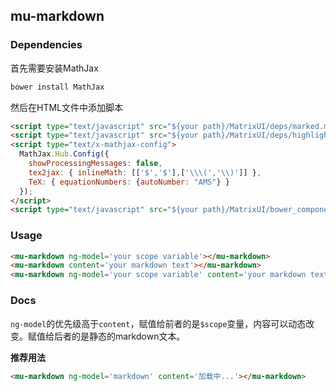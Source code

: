 ## mu-markdown

### Dependencies

首先需要安装MathJax

```bash
bower install MathJax
```

然后在HTML文件中添加脚本

```html
<script type="text/javascript" src="${your path}/MatrixUI/deps/marked.min.js"></script>
<script type="text/javascript" src="${your path}/MatrixUI/deps/highlight.pack.min.js"></script>
<script type="text/x-mathjax-config">
  MathJax.Hub.Config({
    showProcessingMessages: false,
    tex2jax: { inlineMath: [['$','$'],['\\\(','\\)']] },
    TeX: { equationNumbers: {autoNumber: "AMS"} }
  });
</script>
<script type="text/javascript" src="${your path}/MatrixUI/bower_components/MathJax/MathJax.js"></script>
```

### Usage

```html
<mu-markdown ng-model='your scope variable'></mu-markdown>
<mu-markdown content='your markdown text'></mu-markdown>
<mu-markdown ng-model='your scope variable' content='your markdown text'></mu-markdown>
```

### Docs

`ng-model`的优先级高于`content`，赋值给前者的是`$scope`变量，内容可以动态改变。赋值给后者的是静态的markdown文本。

**推荐用法**

```html
<mu-markdown ng-model='markdown' content='加载中...'></mu-markdown>
```
